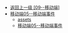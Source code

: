 - [返回上一级 [09--移动端]](09--移动端/)
- [移动端05--移动端事件](09--移动端/移动端05--移动端事件/)
  - [assets](09--移动端/移动端05--移动端事件/assets/)
  - [移动端05--移动端事件](09--移动端/移动端05--移动端事件/移动端05--移动端事件.md)
